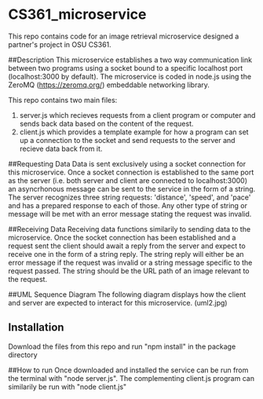 # CS361_microservice
This repo contains code for an image retrieval microservice designed a partner's project in OSU CS361.

##Description
This microservice establishes a two way communication link between two programs using a socket bound to a specific localhost port (localhost:3000 by default). The microservice is coded in node.js using the ZeroMQ (https://zeromq.org/) embeddable networking library. 

This repo contains two main files:
1. server.js which recieves requests from a client program or computer and sends back data based on the content of the request. 
2. client.js which provides a template example for how a program can set up a connection to the socket and send requests to the server and recieve data back from it. 

##Requesting Data
Data is sent exclusively using a socket connection for this microservice. Once a socket connection is established to the same port as the server (i.e. both server and client are connected to localhost:3000) an asyncrhonous message can be sent to the service in the form of a string. The server recognizes three string requests: 'distance', 'speed', and 'pace' and has a prepared response to each of those. Any other type of string or message will be met with an error message stating the request was invalid. 

##Receiving Data
Receiving data functions similarily to sending data to the microservice. Once the socket connection has been established and a request sent the client should await a reply from the server and expect to receive one in the form of a string reply. The string reply will either be an error message if the request was invalid or a string message specific to the request passed. The string should be the URL path of an image relevant to the request. 

##UML Sequence Diagram
The following diagram displays how the client and server are expected to interact for this microservice. 
(uml2.jpg)

## Installation
Download the files from this repo and run "npm install" in the package directory 

##How to run
Once downloaded and installed the service can be run from the terminal with "node server.js". The complementing client.js program can similarily be run with "node client.js"  
